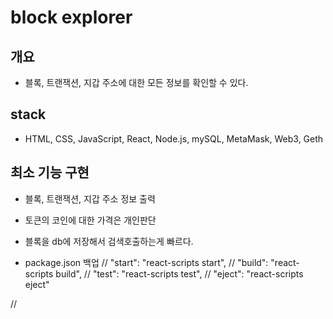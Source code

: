 # block explorer

## 개요

- 블록, 트랜잭션, 지갑 주소에 대한 모든 정보를 확인할 수 있다.

## stack

- HTML, CSS, JavaScript, React, Node.js, mySQL, MetaMask, Web3, Geth

## 최소 기능 구현

- 블록, 트랜잭션, 지갑 주소 정보 출력
- 토큰의 코인에 대한 가격은 개인판단

- 블록을 db에 저장해서 검색호출하는게 빠르다.

- package.json 백업
  // "start": "react-scripts start",
  // "build": "react-scripts build",
  // "test": "react-scripts test",
  // "eject": "react-scripts eject"

//
